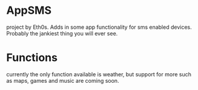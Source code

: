# AppSMS
project by Eth0s. Adds in some app functionality for sms enabled devices. Probably the jankiest thing you will ever see.
# Functions
currently the only function available is weather, but support for more such as maps, games and music are coming soon. 
